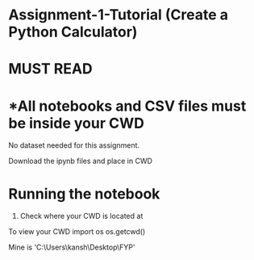 # Assignment-1-Tutorial (Create a Python Calculator) 

# MUST READ #

# *All notebooks and CSV files must be inside your CWD

No dataset needed for this assignment. 

Download the ipynb files and place in CWD

# Running the notebook 
1. Check where your CWD is located at

To view your CWD import os os.getcwd()

Mine is 'C:\Users\kansh\Desktop\FYP'
